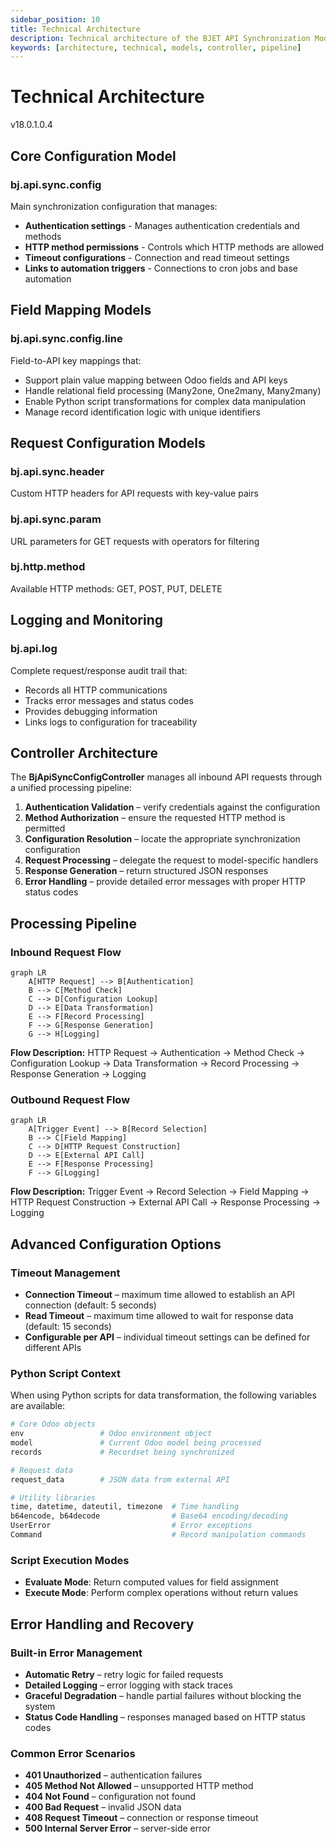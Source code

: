 ```yaml
---
sidebar_position: 10
title: Technical Architecture
description: Technical architecture of the BJET API Synchronization Module
keywords: [architecture, technical, models, controller, pipeline]
---
```


# Technical Architecture

<span className="version-badge">v18.0.1.0.4</span>

## Core Configuration Model

### bj.api.sync.config

Main synchronization configuration that manages:

- **Authentication settings** - Manages authentication credentials and methods
- **HTTP method permissions** - Controls which HTTP methods are allowed
- **Timeout configurations** - Connection and read timeout settings
- **Links to automation triggers** - Connections to cron jobs and base automation

## Field Mapping Models

### bj.api.sync.config.line

Field-to-API key mappings that:

- Support plain value mapping between Odoo fields and API keys
- Handle relational field processing (Many2one, One2many, Many2many)
- Enable Python script transformations for complex data manipulation
- Manage record identification logic with unique identifiers

## Request Configuration Models

### bj.api.sync.header
Custom HTTP headers for API requests with key-value pairs

### bj.api.sync.param
URL parameters for GET requests with operators for filtering

### bj.http.method
Available HTTP methods: GET, POST, PUT, DELETE

## Logging and Monitoring

### bj.api.log

Complete request/response audit trail that:

- Records all HTTP communications
- Tracks error messages and status codes
- Provides debugging information
- Links logs to configuration for traceability

## Controller Architecture

The **BjApiSyncConfigController** manages all inbound API requests through a unified processing pipeline:

1. **Authentication Validation** – verify credentials against the configuration
2. **Method Authorization** – ensure the requested HTTP method is permitted
3. **Configuration Resolution** – locate the appropriate synchronization configuration
4. **Request Processing** – delegate the request to model-specific handlers
5. **Response Generation** – return structured JSON responses
6. **Error Handling** – provide detailed error messages with proper HTTP status codes

## Processing Pipeline

### Inbound Request Flow

```mermaid
graph LR
    A[HTTP Request] --> B[Authentication]
    B --> C[Method Check]
    C --> D[Configuration Lookup]
    D --> E[Data Transformation]
    E --> F[Record Processing]
    F --> G[Response Generation]
    G --> H[Logging]
```

**Flow Description:**
HTTP Request → Authentication → Method Check → Configuration Lookup → Data Transformation → Record Processing → Response Generation → Logging

### Outbound Request Flow

```mermaid
graph LR
    A[Trigger Event] --> B[Record Selection]
    B --> C[Field Mapping]
    C --> D[HTTP Request Construction]
    D --> E[External API Call]
    E --> F[Response Processing]
    F --> G[Logging]
```

**Flow Description:**
Trigger Event → Record Selection → Field Mapping → HTTP Request Construction → External API Call → Response Processing → Logging

## Advanced Configuration Options

### Timeout Management

- **Connection Timeout** – maximum time allowed to establish an API connection (default: 5 seconds)
- **Read Timeout** – maximum time allowed to wait for response data (default: 15 seconds)
- **Configurable per API** – individual timeout settings can be defined for different APIs

### Python Script Context

When using Python scripts for data transformation, the following variables are available:

```python
# Core Odoo objects
env                 # Odoo environment object
model               # Current Odoo model being processed
records             # Recordset being synchronized

# Request data
request_data        # JSON data from external API

# Utility libraries
time, datetime, dateutil, timezone  # Time handling
b64encode, b64decode                # Base64 encoding/decoding
UserError                           # Error exceptions
Command                             # Record manipulation commands
```

### Script Execution Modes

- **Evaluate Mode**: Return computed values for field assignment
- **Execute Mode**: Perform complex operations without return values

## Error Handling and Recovery

### Built-in Error Management

- **Automatic Retry** – retry logic for failed requests
- **Detailed Logging** – error logging with stack traces
- **Graceful Degradation** – handle partial failures without blocking the system
- **Status Code Handling** – responses managed based on HTTP status codes

### Common Error Scenarios

- **401 Unauthorized** – authentication failures
- **405 Method Not Allowed** – unsupported HTTP method
- **404 Not Found** – configuration not found
- **400 Bad Request** – invalid JSON data
- **408 Request Timeout** – connection or response timeout
- **500 Internal Server Error** – server-side error